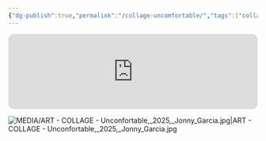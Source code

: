 ```yaml
---
{"dg-publish":true,"permalink":"/collage-uncomfortable/","tags":["collage/year-2025","c/hand","c/man","c/body","c/fire","c/flame","c/flat-background","c/colour-black","c/colour-white","c/colour-orange","c/N/CL"],"created":"2025-06-11T12:52:29.653-04:00","updated":"2025-09-09T13:55:08.258-04:00"}
---
```



<iframe style="border-radius:12px" src="https://open.spotify.com/embed/track/6VA26TYfNOZmzXxoxoe1Qr?utm_source=generator&theme=0" width="100%" height="152" frameBorder="0" allowfullscreen="" allow="autoplay; clipboard-write; encrypted-media; fullscreen; picture-in-picture" loading="lazy"></iframe>

![MEDIA/ART - COLLAGE - Unconfortable,_2025,_Jonny_Garcia.jpg|ART - COLLAGE - Unconfortable,_2025,_Jonny_Garcia.jpg](/img/user/MEDIA/ART%20-%20COLLAGE%20-%20Unconfortable,_2025,_Jonny_Garcia.jpg)
